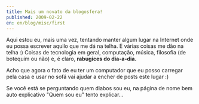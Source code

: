 ```yaml
---
title: Mais um novato da blogosfera!
published: 2009-02-22
en: en/blog/misc/first
---
```


Aqui estou eu, mais uma vez, tentando manter algum lugar na Internet onde eu possa escrever aquilo que me dá na telha.
E várias coisas me dão na telha :)
Coisas de tecnologia em geral, computação, música, filosofia (de botequim ou não) e, é claro, **rabugices do dia-a-dia.**

Acho que agora o fato de eu ter um computador que eu posso carregar pela casa e usar no sofá vai ajudar a encher de posts este lugar :)

Se você está se perguntando quem diabos sou eu, na página de nome bem auto explicativo "Quem sou eu" tento explicar...

